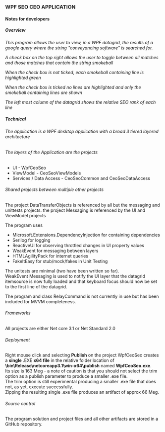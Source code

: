 ### WPF SEO CEO APPLICATION 
#### Notes for developers 
##### Overview 

_This program allows the user to view, in a WPF datagrid, the results of a google query where 
the string "conveyancing software" is searched for._  

_A check box on the top right allows the user to toggle between all matches and those
 matches that contain the string smokeball_  

_When the check box is not ticked, each smokeball containing line is highlighted green_ 

_When the check box is ticked no lines are highlighted and only the smokeball 
containing lines are shown_

_The left most column of the datagrid shows the relative SEO rank of each line_

##### Technical 
###### The application is a WPF desktop application with a broad 3 tiered layered architecture 

###### The layers of the Application are the projects  
 - UI							- WpfCeoSeo   
 - ViewModel					- CeoSeoViewModels  
 - Services / Data Access		- CeoSeoCommon and CeoSeoDataAccess

###### Shared projects between multiple other projects

The project DataTransferObjects is referenced by all but the messaging and unittests projects.
the project Messaging is referenced by the UI and ViewModel projects

The program uses  
- Microsoft.Extensions.DependencyInjection for containing dependencies
- Serilog for logging   
- ReactiveUI for observing throttled changes in UI property values  
- WeakEvent for messaging between layers 
- HTMLAgilityPack for internet queries  
- FakeItEasy for stub/mock/fakes in Unit Testing

The unitests are minimal (two have been written so far).  
WeakEvent Messaging is used to notify the UI layer that the datagrid itemsource 
is now fully loaded and that keyboard focus should now be set to the first line
of the datagrid.

The program and class RelayCommand is not currently in use but has been included for 
MVVM completeness.    

###### Frameworks  

All projects are either Net core 3.1 or Net Standard 2.0

###### Deployment  
Right mouse click and selecting **Publish** on the project WpfCeoSeo creates a
 **single** .EXE **x64 file** in the relative folder location of 
**\bin\Release\netcoreapp3.1\win-x64\publish**  named **WpfCeoSeo.exe**.  
Its size is 163 Meg - a note of caution is that you should not select 
the trim option as a publish parameter to produce a smaller .exe file.  
The trim option is still experimental producing a smaller .exe file that does not, as yet, 
execute successfully.   
Zipping ths resulting single .exe file produces an artifact of approx 66 Meg.    

###### Source control   
The program solution and project files and all other artifacts are stored in a GitHub repository.  
